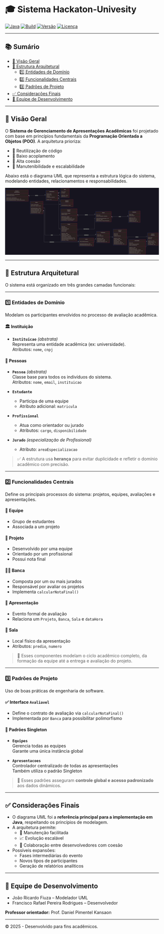 # 🎓 Sistema Hackaton-Univesity
[![Java](https://img.shields.io/badge/linguagem-Java-orange.svg)](https://www.oracle.com/java/)
[![Build](https://img.shields.io/badge/build-sucesso-brightgreen.svg)]()
[![Versão](https://img.shields.io/badge/versão-1.0.0-blue.svg)]()
[![Licença](https://img.shields.io/badge/licença-MIT-lightgrey.svg)]()

---

## 📚 Sumário

- [🧠 Visão Geral](#-visão-geral)
- [🧱 Estrutura Arquitetural](#-estrutura-arquitetural)
  - [1️⃣ Entidades de Domínio](#1️⃣-entidades-de-domínio)
  - [2️⃣ Funcionalidades Centrais](#2️⃣-funcionalidades-centrais)
  - [3️⃣ Padrões de Projeto](#3️⃣-padrões-de-projeto)
- [✅ Considerações Finais](#-considerações-finais)
- [👥 Equipe de Desenvolvimento](#-equipe-de-desenvolvimento)

---

## 🧠 Visão Geral

O **Sistema de Gerenciamento de Apresentações Acadêmicas** foi projetado com base em princípios fundamentais da **Programação Orientada a Objetos (POO)**. A arquitetura prioriza:

- 🔄 Reutilização de código
- 🧩 Baixo acoplamento
- 🧱 Alta coesão
- 🚀 Manutenibilidade e escalabilidade

Abaixo está o diagrama UML que representa a estrutura lógica do sistema, modelando entidades, relacionamentos e responsabilidades.

<div align="center">
  <img src="assets/imagens/UML2.0.png" alt="Diagrama UML do Sistema" width="800"/>
</div>

---

## 🧱 Estrutura Arquitetural

O sistema está organizado em três grandes camadas funcionais:

---

### 1️⃣ Entidades de Domínio

Modelam os participantes envolvidos no processo de avaliação acadêmica.

#### 🏛 Instituição

- **`Instituicao`** *(abstrata)*  
  Representa uma entidade acadêmica (ex: universidade).  
  Atributos: `nome`, `cnpj`

#### 👤 Pessoas

- **`Pessoa`** *(abstrata)*  
  Classe base para todos os indivíduos do sistema.  
  Atributos: `nome`, `email`, `instituicao`

- **`Estudante`**  
  - Participa de uma equipe  
  - Atributo adicional: `matricula`

- **`Profissional`**  
  - Atua como orientador ou jurado  
  - Atributos: `cargo`, `disponibilidade`

- **`Jurado`** *(especialização de Profissional)*  
  - Atributo: `areaEspecializacao`

> ✅ A estrutura usa **herança** para evitar duplicidade e refletir o domínio acadêmico com precisão.

---

### 2️⃣ Funcionalidades Centrais

Define os principais processos do sistema: projetos, equipes, avaliações e apresentações.

#### 👥 Equipe

- Grupo de estudantes
- Associada a um projeto

#### 📁 Projeto

- Desenvolvido por uma equipe
- Orientado por um profissional
- Possui nota final

#### 🧑‍⚖️ Banca

- Composta por um ou mais jurados
- Responsável por avaliar os projetos
- Implementa `calcularNotaFinal()`

#### 📅 Apresentação

- Evento formal de avaliação
- Relaciona um `Projeto`, `Banca`, `Sala` e `dataHora`

#### 🏫 Sala

- Local físico da apresentação
- Atributos: `predio`, `numero`

> 🔄 Esses componentes modelam o ciclo acadêmico completo, da formação da equipe até a entrega e avaliação do projeto.

---

### 3️⃣ Padrões de Projeto

Uso de boas práticas de engenharia de software.

#### ✅ Interface `Avaliavel`

- Define o contrato de avaliação via `calcularNotaFinal()`
- Implementada por `Banca` para possibilitar polimorfismo

#### 🔁 Padrões Singleton

- **`Equipes`**  
  Gerencia todas as equipes  
  Garante uma única instância global

- **`Apresentacoes`**  
  Controlador centralizado de todas as apresentações  
  Também utiliza o padrão Singleton

> 🧠 Esses padrões asseguram **controle global e acesso padronizado** aos dados dinâmicos.

---

## ✅ Considerações Finais

- O diagrama UML foi a **referência principal para a implementação em Java**, respeitando os princípios de modelagem.
- A arquitetura permite:
  - 🔧 Manutenção facilitada
  - 📈 Evolução escalável
  - 🤝 Colaboração entre desenvolvedores com coesão
- Possíveis expansões:
  - Fases intermediárias do evento
  - Novos tipos de participantes
  - Geração de relatórios analíticos

---

## 👥 Equipe de Desenvolvimento

- João Ricardo Fiuza –  Modelador UML  
- Francisco Rafael Pereira Rodrigues – Desenvolvedor  
 

**Professor orientador:** Prof. Daniel Pimentel Kansaon

---

© 2025 - Desenvolvido para fins acadêmicos.
